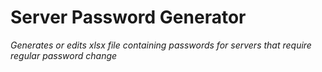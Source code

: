 # Server Password Generator

*_Generates or edits xlsx file containing passwords for servers that require regular password change_*
